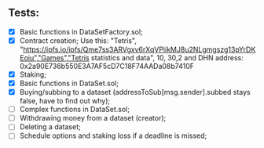 ## Tests:
- [x] Basic functions in DataSetFactory.sol;
- [x] Contract creation; Use this: "Tetris", "https://ipfs.io/ipfs/Qme7ss3ARVgxv6rXqVPiikMJ8u2NLgmgszg13pYrDKEoiu","Games","Tetris statistics and data", 10, 30,2 and DHN address: 0x2a90E736b550E3A7AF5cD7C18F74AADa08b7410F
- [x] Staking;
- [x] Basic functions in DataSet.sol;
- [x] Buying/subbing to a dataset (addressToSub[msg.sender].subbed stays false, have to find out why);
- [ ] Complex functions in DataSet.sol;
- [ ] Withdrawing money from a dataset (creator);
- [ ] Deleting a dataset;
- [ ] Schedule options and staking loss if a deadline is missed;

